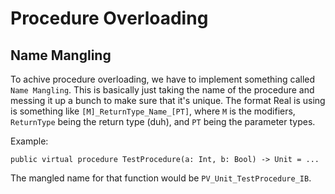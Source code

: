 # Procedure Overloading

## Name Mangling

To achive procedure overloading, we have to implement something called `Name Mangling`. This is basically just taking the name of the procedure and messing it up a bunch to make sure that it's unique. The format Real is using is something like `[M]_ReturnType_Name_[PT]`, where `M` is the modifiers, `ReturnType` being the return type (duh), and `PT` being the parameter types.

Example:

```real
public virtual procedure TestProcedure(a: Int, b: Bool) -> Unit = ...
```
The mangled name for that function would be `PV_Unit_TestProcedure_IB`.